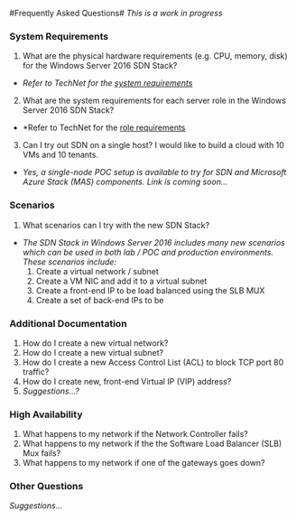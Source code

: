 #Frequently Asked Questions#
*This is a work in progress*

### System Requirements ###
1. What are the physical hardware requirements (e.g. CPU, memory, disk) for the Windows Server 2016 SDN Stack?
  - *Refer to TechNet for the [system requirements](https://technet.microsoft.com/en-US/library/mt605207.aspx)*
2. What are the system requirements for each server role in the Windows Server 2016 SDN Stack?
  - *Refer to TechNet for the [role requirements](https://technet.microsoft.com/en-US/library/mt605207.aspx) 
3. Can I try out SDN on a single host? I would like to build a cloud with 10 VMs and 10 tenants.
  - *Yes, a single-node POC setup is available to try for SDN and Microsoft Azure Stack (MAS) components. Link is coming soon...*

### Scenarios ###
1. What scenarios can I try with the new SDN Stack?
  - *The SDN Stack in Windows Server 2016 includes many new scenarios which can be used in both lab / POC and production environments. These scenarios include:*
    1. Create a virtual network / subnet
    2. Create a VM NIC and add it to a virtual subnet
    3. Create a front-end IP to be load balanced using the SLB MUX
    4. Create a set of back-end IPs to be

### Additional Documentation ###

1. How do I create a new virtual network?
2. How do I create a new virtual subnet?
3. How do I create a new Access Control List (ACL) to block TCP port 80 traffic?
4. How do I create new, front-end Virtual IP (VIP) address?
5. *Suggestions...?*

### High Availability ###
1. What happens to my network if the Network Controller fails?
2. What happens to my network if the the Software Load Balancer (SLB) Mux fails?
3. What happens to my network if one of the gateways goes down?

### Other Questions ###
*Suggestions...*


